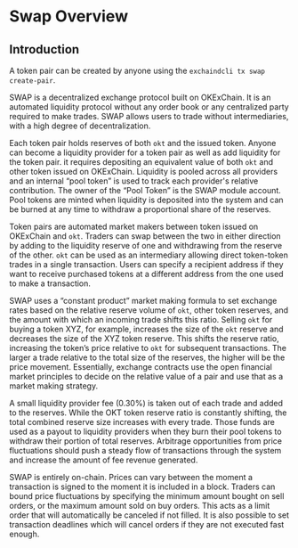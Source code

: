 <!--
order: 1
-->

# Swap Overview

## Introduction

A token pair can be created by anyone using the `exchaindcli tx swap create-pair`.

SWAP is a decentralized exchange protocol built on OKExChain. It is an automated liquidity protocol without any order book or any centralized party required to make trades. SWAP allows users to trade without intermediaries, with a high degree of decentralization.

Each token pair holds reserves of both `okt` and the issued token. Anyone can become a liquidity provider for a token pair as well as add liquidity for the token pair. it requires depositing an equivalent value of both `okt` and other token issued on OKExChain. Liquidity is pooled across all providers and an internal “pool token” is used to track each provider's relative contribution. The owner of the “Pool Token” is the SWAP module account. Pool tokens are minted when liquidity is deposited into the system and can be burned at any time to withdraw a proportional share of the reserves.

Token pairs are automated market makers between token issued on OKExChain and `okt`. Traders can swap between the two in either direction by adding to the liquidity reserve of one and withdrawing from the reserve of the other.  `okt` can be used as an intermediary allowing direct token-token trades in a single transaction. Users can specify a recipient address if they want to receive purchased tokens at a different address from the one used to make a transaction.

SWAP uses a “constant product” market making formula to set exchange rates based on the relative reserve volume of `okt`, other token reserves, and the amount with which an incoming trade shifts this ratio. Selling `okt` for buying a token XYZ, for example,  increases the size of the `okt` reserve and decreases the size of the XYZ token reserve. This shifts the reserve ratio, increasing the token’s price relative to `okt` for subsequent transactions. The larger a trade relative to the total size of the reserves, the higher will be the price movement. Essentially, exchange contracts use the open financial market principles to decide on the relative value of a pair and use that as a market making strategy.

A small liquidity provider fee (0.30%) is taken out of each trade and added to the reserves. While the OKT token reserve ratio is constantly shifting,  the total combined reserve size increases with every trade. Those funds are used as a payout to liquidity providers when they burn their pool tokens to withdraw their portion of total reserves. Arbitrage opportunities from price fluctuations should push a steady flow of transactions through the system and increase the amount of fee revenue generated.

SWAP is entirely on-chain. Prices can vary between the moment a transaction is signed to the moment  it is included in a block. Traders can bound price fluctuations by specifying the minimum amount bought on sell orders, or the maximum amount sold on buy orders. This acts as a limit order that will automatically be canceled if not filled. It is also possible to set transaction deadlines which will cancel orders if they are not executed fast enough.
